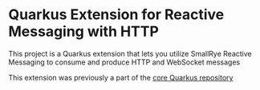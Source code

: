 # Quarkus Extension for Reactive Messaging with HTTP

This project is a Quarkus extension that lets you utilize SmallRye Reactive Messaging to consume and produce HTTP and WebSocket messages

This extension was previously a part of the [core Quarkus repository](https://github.com/quarkusio/quarkus)
